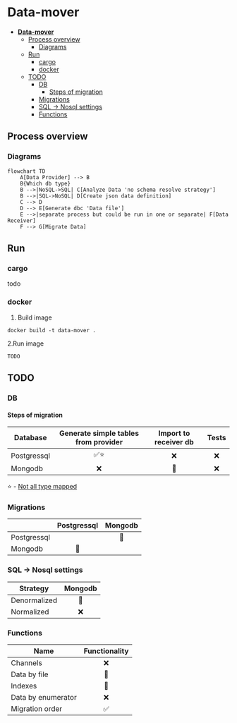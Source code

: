 # **Data-mover**

- [**Data-mover**](#data-mover)
  - [Process overview](#process-overview)
    - [Diagrams](#diagrams)
  - [Run](#run)
    - [cargo](#cargo)
    - [docker](#docker)
  - [TODO](#todo)
    - [DB](#db)
      - [Steps of migration](#steps-of-migration)
    - [Migrations](#migrations)
    - [SQL -\> Nosql settings](#sql---nosql-settings)
    - [Functions](#functions)


## Process overview

### Diagrams

```mermaid
flowchart TD
    A[Data Provider] --> B
    B{Which db type}
    B -->|NoSQL->SQL| C[Analyze Data 'no schema resolve strategy']
    B -->|SQL->NoSQL| D[Create json data definition]
    C --> D
    D --> E[Generate dbc 'Data file']
    E -->|separate process but could be run in one or separate| F[Data Receiver]
    F --> G[Migrate Data]
```

## Run

### cargo
todo

### docker
1. Build image
```
docker build -t data-mover .
```

2.Run image
```
TODO
```

## TODO

### DB

#### Steps of migration

| Database    | Generate simple tables from provider | Import to receiver db | Tests |
| ----------- | :----------------------------------: | :-------------------: | :---: |
| Postgressql |       :white_check_mark::star:       |          :x:          |  :x:  |
| Mongodb     |                 :x:                  |    :construction:     |  :x:  |

:star: - [Not all type mapped](https://github.com/romabliski/data-mover/blob/main/core/src/db/postgresql/postgresql_data_types.rs)

### Migrations

|             |  Postgressql   |    Mongodb     |
| ----------- | :------------: | :------------: |
| Postgressql |                | :construction: |
| Mongodb     | :construction: |                |


### SQL -> Nosql settings

| Strategy     |    Mongodb     |
| ------------ | :------------: |
| Denormalized | :construction: |
| Normalized   |      :x:       |

### Functions

| Name               |   Functionality    |
| ------------------ | :----------------: |
| Channels           |        :x:         |
| Data by file       |   :construction:   |
| Indexes            |   :construction:   |
| Data by enumerator |        :x:         |
| Migration order    | :white_check_mark: |

